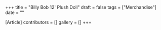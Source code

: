 +++
title = "Billy Bob 12' Plush Doll"
draft = false
tags = ["Merchandise"]
date = ""

[Article]
contributors = []
gallery = []
+++